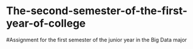 # The-second-semester-of-the-first-year-of-college
#Assignment for the first semester of the junior year in the Big Data major
